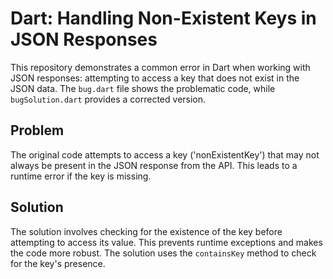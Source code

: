 # Dart: Handling Non-Existent Keys in JSON Responses

This repository demonstrates a common error in Dart when working with JSON responses: attempting to access a key that does not exist in the JSON data.  The `bug.dart` file shows the problematic code, while `bugSolution.dart` provides a corrected version.

## Problem

The original code attempts to access a key ('nonExistentKey') that may not always be present in the JSON response from the API. This leads to a runtime error if the key is missing.

## Solution

The solution involves checking for the existence of the key before attempting to access its value. This prevents runtime exceptions and makes the code more robust.  The solution uses the `containsKey` method to check for the key's presence.